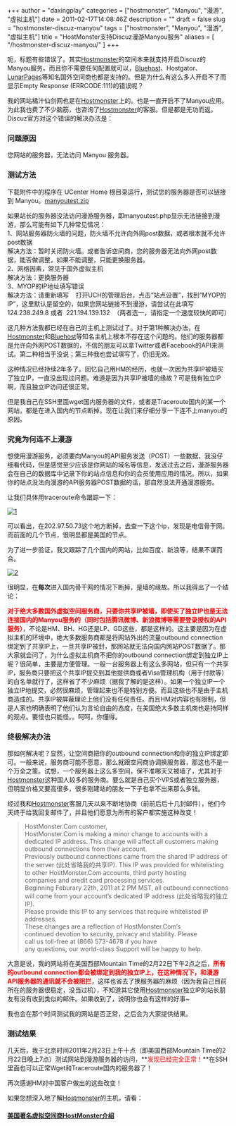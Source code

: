 +++
author = "daxingplay"
categories = ["hostmonster", "Manyou", "漫游", "虚拟主机"]
date = 2011-02-17T14:08:46Z
description = ""
draft = false
slug = "hostmonster-discuz-manyou"
tags = ["hostmonster", "Manyou", "漫游", "虚拟主机"]
title = "HostMonster支持Discuz漫游Manyou服务"
aliases = [
    "/hostmonster-discuz-manyou/"
]
+++


呃，标题有些错误了。其实[Hostmonster](http://www.hostmonster.com/track/daxingplay "Hostmonster著名美国主机商")的空间本来就支持开启Discuz的Manyou服务。而且你不需要任何配置就可以，[Bluehost](http://www.bluehost.com/track/daxingplay "BlueHost美国著名提供商")、Hostgator、[LunarPages](http://www.lunarpages.com/id/daxingplay "LunarPages")等知名国外空间商也都是支持的。但是为什么有这么多人开启不了而显示Empty Response (ERRCODE:111)的错误呢？

我的网站橘汁仙剑网也是在[Hostmonster](http://www.hostmonster.com/track/daxingplay "Hostmonster著名美国主机商")上的。也是一直开启不了Manyou应用。为此我也费了不少脑筋，也咨询了[Hostmonster](http://www.hostmonster.com/track/daxingplay "Hostmonster著名美国主机商")的客服。但是都是无功而返。Discuz官方对这个错误的解决办法是：

### 问题原因

您网站的服务器，无法访问 Manyou 服务器。

### 测试方法

下载附件中的程序在 UCenter Home 根目录运行，测试您的服务器是否可以链接到 Manyou。[manyoutest.zip](http://faq.comsenz.com/batch.download.php?aid=1796)

如果站长的服务器没法访问漫游服务器，即manyoutest.php显示无法链接到漫游，那么可能有如下几种常见情况：   
 1、网站服务器防火墙的问题，防火墙不允许向外网post数据，或者根本就不允许post数据       
 解决方法：暂时关闭防火墙。或者告诉空间商，您的服务器无法向外网post数据，能否做调整，如果不能调整，只能更换服务器。   
 2、网络因素，常见于国外虚拟主机        
 解决方法：更换服务器   
 3、MYOP的IP地址填写错误   
 解决方法：请重新填写    打开UCH的管理后台，点击“站点设置”，找到“MYOP的IP”，这里默认是留空的，如果您网站链接不到漫游，请尝试在此填写 124.238.249.8 或者  221.194.139.132  （两者选一，请指定一个速度较快的即可）

这几种方法我都已经在自己的主机上测试过了。对于第1种解决办法，在[Hostmonster](http://www.hostmonster.com/track/daxingplay "Hostmonster著名美国主机商")和[Bluehost](http://www.bluehost.com/track/daxingplay "BlueHost美国著名提供商")等知名主机上根本不存在这个问题的。他们的服务器都是允许向外网POST数据的，不信的朋友可以拿Twitter或者Facebook的API来测试。第二种相当于没说；第三种我也尝试填写了，仍旧无效。

这种情况已经持续2年多了。回忆自己用HM的经历，也就一次因为共享IP被墙买了独立IP，一直没出现过问题。难道是因为共享IP被墙的缘故？可是我有独立IP啊，而且独立IP访问还很正常。

但是我自己在SSH里面wget国内服务器的文件，或者是Traceroute国内的某一个网站，都是在进入国内的节点断掉。现在让我们来仔细分享一下连不上manyou的原因。

### 究竟为何连不上漫游

想使用漫游服务，必须要向Manyou的API服务发送（POST）一些数据，我没仔细看代码，但是感觉至少应该是你网站的域名等信息，发送过去之后，漫游服务器会在自己的数据库中记录下你的站点信息和你的会员使用应用的情况。所以，如果你的站点没法向漫游的API服务器POST数据的话，那自然没法开通漫游服务。

让我们具体用traceroute命令跟踪一下：

[![](https://img2.ojcdn.com/daxingplay/2011/02/1.jpg "1")](https://daxingplay.me/website/sharedhosting/hostmonster-discuz-manyou.html/attachment/1)

可以看出，在202.97.50.73这个地方断掉，去查一下这个ip，发现是电信骨干网。而前面的几个节点，很明显都是美国的节点。

为了进一步验证，我又跟踪了几个国内的网站，比如百度、新浪等，结果不谋而合。

[![](https://img2.ojcdn.com/daxingplay/2011/02/2.jpg "2")](https://daxingplay.me/website/sharedhosting/hostmonster-discuz-manyou.html/attachment/2)

很明显，在**每次**进入国内骨干网的情况下断掉，是墙的缘故。所以我得出了一个结论：

**<span style="color: #ff0000;">对于绝大多数国外虚拟空间服务商，只要你共享IP被墙，即使买了独立IP也是无法连接国内的Manyou服务的（同时包括腾讯微博、新浪微博等需要登录授权的API服务）</span>**，不论是HM、BH、HG还是LP、GD这些，都是这样的。这主要是因为在虚拟主机的环境中，绝大多数服务商都是将网站外出的流量outbound connection绑定到了共享IP上，一旦共享IP被封，那网站就无法向国内网站POST数据了。那大家就会问了，为什么虚拟主机商不把你的outbound connection绑定到独立IP上呢？很简单，主要是方便管理。一般一台服务器上有这么多网站，但只有一个共享IP，服务商只要把这个共享IP提交到其他提供商或者Visa管理机构（用于付款等）的白名单就行了，这样省了不少麻烦（据我了解的是这样）。如果一个独立IP一个独立IP地提交，必然很麻烦，管理起来也不是特别方便。而且这些也不是由于主机商造成的。共享IP被屏蔽理论上他们没有任何责任。而且HM对内容也有限制，但是人家也明确表明了他们认为言论自由的态度，在美国绝大多数主机商也是持同样的观点。要怪也只能怪。。呵呵，你懂得。

### 终极解决办法

那如何解决呢？显然，让空间商把你的outbound connection和你的独立IP绑定即可。一般来说，服务商可能不愿意，那么就跟空间商协调换服务器，那这也不是一个万全之策。试想，一个服务器上这么多空间，保不准哪天又被墙了，尤其对于[Hostmonster](http://www.hostmonster.com/track/daxingplay "Hostmonster著名美国主机商")这种国人较多的服务商。要么就是自己买个VPS或者独立服务器，但明显价格又要高很多，很多刚建站的朋友一下子也拿不出来那么多钱。

经过我和[Hostmonster](http://www.hostmonster.com/track/daxingplay "Hostmonster著名美国主机商")客服几天以来不断地协商（前前后后十几封邮件），他们今天终于给我回复邮件了，并且他们愿意为所有的客户都实施这种改变！

> HostMonster.Com customer,   
>  HostMonster.Com is making a minor change to accounts with a   
>  dedicated IP address. This change will affect all customers making   
>  outbound connections from their account.   
>  Previously outbound connections came from the shared IP address of   
>  the server (此处省略我的共享IP). This IP was provided for whitelisting   
>  to other HostMonster.Com accounts, third party hosting   
>  companies and credit card processing services.   
>  Beginning Feburary 22th, 2011 at 2 PM MST, all outbound connections   
>  will come from your account’s dedicated IP address (此处省略我的独立IP).   
>  Please provide this IP to any services that require whitelisted IP   
>  addresses.   
>  These changes are a reflection of HostMonster.Com’s   
>  continued devotion to security, privacy and stability. Please   
>  call us toll-free at (866) 573-4678 if you have   
>  any questions, our world-class Support will be happy to help.

大意是说，我的网站将在美国西部Mountain Time的2月22日下午2点之后，**<span style="color: #ff0000;">所有的outbound connection都会被绑定到我的独立IP上，在这种情况下，和漫游API服务器的通讯就不会被阻拦</span>**，这样也省去了换服务器的麻烦（因为我自己目前所在的服务器很稳定，没当过机），不知道其它使用[Hostmonster](http://www.hostmonster.com/track/daxingplay "Hostmonster著名美国主机商")独立IP的站长朋友有没有收到类似的邮件。如果收到了，说明你也会有这样的好事~

我也会在那个时间测试我的网站是否正常，之后会为大家提供结果。

### 测试结果

几天后，我于北京时间2011年2月23日上午十点（即美国西部Mountain Time的2月22日晚上7点）测试网站到漫游服务器的访问，**<span style="color: #ff0000;">发现已经完全正常！</span>**在SSH里面也可以正常Wget和Traceroute国内的服务器了！

再次感谢HM对中国客户做出的这些改变！

如果您想深入地了解[Hostmonster](http://www.hostmonster.com/track/daxingplay "Hostmonster著名美国主机商")的主机，请看：

#### [美国著名虚拟空间商HostMonster介绍](https://daxingplay.me/website/sharedhosting/hostmonster-introduction.html)

